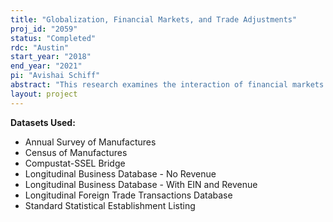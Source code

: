 ```yaml
---
title: "Globalization, Financial Markets, and Trade Adjustments"
proj_id: "2059"
status: "Completed"
rdc: "Austin"
start_year: "2018"
end_year: "2021"
pi: "Avishai Schiff"
abstract: "This research examines the interaction of financial markets and trade shocks on the domestic manufacturing sector. The analysis combines data on exposure to foreign trade with restricted-use microdata on employment (from the Longitudinal Business Database and Business Register), manufacturing activity (from the Census of Manufactures and Annual Survey of Manufactures), on imports and exports (from the Longitudinal Firm Trade Transaction Database), and with publicly available data on firm financials. The goal of the research is to measure the extent to which financial frictions affect adjustment to trade at public and private firms. The relevant margins of adjustment include employment, firm entry and exit, factor adjustments, and entry into import and export markets. In addition, this research also examines how increased trade exposure affects industry merger and consolidation patterns."
layout: project
---
```


**Datasets Used:**

  - Annual Survey of Manufactures 
  - Census of Manufactures 
  - Compustat-SSEL Bridge 
  - Longitudinal Business Database - No Revenue 
  - Longitudinal Business Database - With EIN and Revenue 
  - Longitudinal Foreign Trade Transactions Database 
  - Standard Statistical Establishment Listing 

